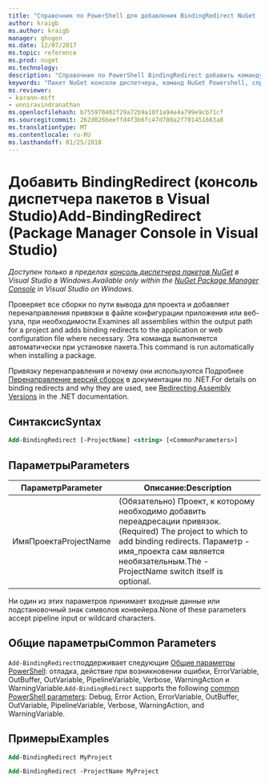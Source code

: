 ```yaml
---
title: "Справочник по PowerShell для добавления BindingRedirect NuGet | Документы Microsoft"
author: kraigb
ms.author: kraigb
manager: ghogen
ms.date: 12/07/2017
ms.topic: reference
ms.prod: nuget
ms.technology: 
description: "Справочник по PowerShell BindingRedirect добавить команду в консоли диспетчера пакетов NuGet в Visual Studio."
keywords: "Пакет NuGet консоли диспетчера, команд NuGet Powershell, справочник по NuGet Powershell, добавить BindingRedirect"
ms.reviewer:
- karann-msft
- unniravindranathan
ms.openlocfilehash: b755970402f29a72b9a10f1a94e4a799e9cb71cf
ms.sourcegitcommit: 262d026beeffd4f3b6fc47d780a2f701451663a8
ms.translationtype: MT
ms.contentlocale: ru-RU
ms.lasthandoff: 01/25/2018
---
```

# <a name="add-bindingredirect-package-manager-console-in-visual-studio"></a><span data-ttu-id="08a84-104">Добавить BindingRedirect (консоль диспетчера пакетов в Visual Studio)</span><span class="sxs-lookup"><span data-stu-id="08a84-104">Add-BindingRedirect (Package Manager Console in Visual Studio)</span></span>

<span data-ttu-id="08a84-105">*Доступен только в пределах [консоль диспетчера пакетов NuGet](Package-Manager-Console.md) в Visual Studio в Windows.*</span><span class="sxs-lookup"><span data-stu-id="08a84-105">*Available only within the [NuGet Package Manager Console](Package-Manager-Console.md) in Visual Studio on Windows.*</span></span>

<span data-ttu-id="08a84-106">Проверяет все сборки по пути вывода для проекта и добавляет перенаправления привязки в файле конфигурации приложения или веб-узла, при необходимости.</span><span class="sxs-lookup"><span data-stu-id="08a84-106">Examines all assemblies within the output path for a project and adds binding redirects to the application or web configuration file where necessary.</span></span> <span data-ttu-id="08a84-107">Эта команда выполняется автоматически при установке пакета.</span><span class="sxs-lookup"><span data-stu-id="08a84-107">This command is run automatically when installing a package.</span></span>

<span data-ttu-id="08a84-108">Привязку перенаправления и почему они используются Подробнее [Перенаправление версий сборок](/dotnet/framework/configure-apps/redirect-assembly-versions) в документации по .NET.</span><span class="sxs-lookup"><span data-stu-id="08a84-108">For details on binding redirects and why they are used, see [Redirecting Assembly Versions](/dotnet/framework/configure-apps/redirect-assembly-versions) in the .NET documentation.</span></span>

## <a name="syntax"></a><span data-ttu-id="08a84-109">Синтаксис</span><span class="sxs-lookup"><span data-stu-id="08a84-109">Syntax</span></span>

```ps
Add-BindingRedirect [-ProjectName] <string> [<CommonParameters>]
```

## <a name="parameters"></a><span data-ttu-id="08a84-110">Параметры</span><span class="sxs-lookup"><span data-stu-id="08a84-110">Parameters</span></span>

| <span data-ttu-id="08a84-111">Параметр</span><span class="sxs-lookup"><span data-stu-id="08a84-111">Parameter</span></span> | <span data-ttu-id="08a84-112">Описание:</span><span class="sxs-lookup"><span data-stu-id="08a84-112">Description</span></span> |
| --- | --- |
| <span data-ttu-id="08a84-113">ИмяПроекта</span><span class="sxs-lookup"><span data-stu-id="08a84-113">ProjectName</span></span> | <span data-ttu-id="08a84-114">(Обязательно) Проект, к которому необходимо добавить переадресации привязок.</span><span class="sxs-lookup"><span data-stu-id="08a84-114">(Required) The project to which to add binding redirects.</span></span> <span data-ttu-id="08a84-115">Параметр - имя_проекта сам является необязательным.</span><span class="sxs-lookup"><span data-stu-id="08a84-115">The -ProjectName switch itself is optional.</span></span> |

<span data-ttu-id="08a84-116">Ни один из этих параметров принимает входные данные или подстановочный знак символов конвейера.</span><span class="sxs-lookup"><span data-stu-id="08a84-116">None of these parameters accept pipeline input or wildcard characters.</span></span>

## <a name="common-parameters"></a><span data-ttu-id="08a84-117">Общие параметры</span><span class="sxs-lookup"><span data-stu-id="08a84-117">Common Parameters</span></span>

<span data-ttu-id="08a84-118">`Add-BindingRedirect`поддерживает следующие [Общие параметры PowerShell](http://go.microsoft.com/fwlink/?LinkID=113216): отладка, действие при возникновении ошибки, ErrorVariable, OutBuffer, OutVariable, PipelineVariable, Verbose, WarningAction и WarningVariable.</span><span class="sxs-lookup"><span data-stu-id="08a84-118">`Add-BindingRedirect` supports the following [common PowerShell parameters](http://go.microsoft.com/fwlink/?LinkID=113216): Debug, Error Action, ErrorVariable, OutBuffer, OutVariable, PipelineVariable, Verbose, WarningAction, and WarningVariable.</span></span>

## <a name="examples"></a><span data-ttu-id="08a84-119">Примеры</span><span class="sxs-lookup"><span data-stu-id="08a84-119">Examples</span></span>

```ps
Add-BindingRedirect MyProject

Add-BindingRedirect -ProjectName MyProject
```